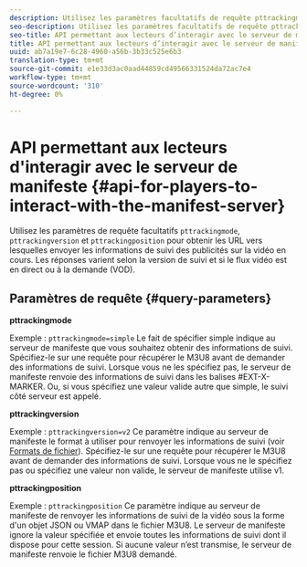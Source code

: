 ```yaml
---
description: Utilisez les paramètres facultatifs de requête pttrackingmode, pttrackingversion et pttrackingposition pour obtenir les URL vers lesquelles envoyer les informations de suivi des publicités sur la vidéo en cours. Les réponses varient selon la version de suivi et si le flux vidéo est en direct ou à la demande (VOD).
seo-description: Utilisez les paramètres facultatifs de requête pttrackingmode, pttrackingversion et pttrackingposition pour obtenir les URL vers lesquelles envoyer les informations de suivi des publicités sur la vidéo en cours. Les réponses varient selon la version de suivi et si le flux vidéo est en direct ou à la demande (VOD).
seo-title: API permettant aux lecteurs d’interagir avec le serveur de manifeste
title: API permettant aux lecteurs d’interagir avec le serveur de manifeste
uuid: ab7a19e7-6c28-4960-a56b-3b33c525e6b3
translation-type: tm+mt
source-git-commit: e1e33d3ac0aad44859cd49566331524da72ac7e4
workflow-type: tm+mt
source-wordcount: '310'
ht-degree: 0%

---
```



# API permettant aux lecteurs d&#39;interagir avec le serveur de manifeste {#api-for-players-to-interact-with-the-manifest-server}

Utilisez les paramètres de requête facultatifs `pttrackingmode`, `pttrackingversion` et `pttrackingposition` pour obtenir les URL vers lesquelles envoyer les informations de suivi des publicités sur la vidéo en cours. Les réponses varient selon la version de suivi et si le flux vidéo est en direct ou à la demande (VOD).

## Paramètres de requête {#query-parameters}

**pttrackingmode**

Exemple : `pttrackingmode=simple`
Le fait de spécifier simple indique au serveur de manifeste que vous souhaitez obtenir des informations de suivi.
Spécifiez-le sur une requête pour récupérer le M3U8 avant de demander des informations de suivi. Lorsque vous ne les spécifiez pas, le serveur de manifeste renvoie des informations de suivi dans les balises #EXT-X-MARKER.
Ou, si vous spécifiez une valeur valide autre que simple, le suivi côté serveur est appelé.

**pttrackingversion**

Exemple : `pttrackingversion=v2`
Ce paramètre indique au serveur de manifeste le format à utiliser pour renvoyer les informations de suivi (voir [Formats de fichier](/help/primetime-ad-insertion/~old-msapi-topics/ms-list-file-formats/ms-api-file-formats.md)).
Spécifiez-le sur une requête pour récupérer le M3U8 avant de demander des informations de suivi. Lorsque vous ne le spécifiez pas ou spécifiez une valeur non valide, le serveur de manifeste utilise v1.

**pttrackingposition**

Exemple : `pttrackingposition`
Ce paramètre indique au serveur de manifeste de renvoyer les informations de suivi de la vidéo sous la forme d&#39;un objet JSON ou VMAP dans le fichier M3U8. Le serveur de manifeste ignore la valeur spécifiée et envoie toutes les informations de suivi dont il dispose pour cette session. Si aucune valeur n’est transmise, le serveur de manifeste renvoie le fichier M3U8 demandé.
